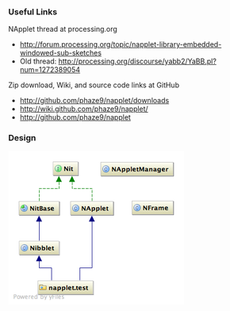 ### Useful Links

NApplet thread at processing.org
* http://forum.processing.org/topic/napplet-library-embedded-windowed-sub-sketches
* Old thread: http://processing.org/discourse/yabb2/YaBB.pl?num=1272389054

Zip download, Wiki, and source code links at GitHub
* http://github.com/phaze9/napplet/downloads
* http://wiki.github.com/phaze9/napplet/
* http://github.com/phaze9/napplet

### Design

![Class diagram](resources/napplet.png)